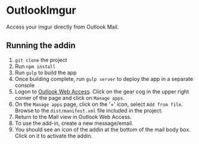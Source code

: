 # OutlookImgur #

Access your imgur directly from Outlook Mail.

## Running the addin ##

1. `git clone` the project
2. Run `npm install`
3. Run `gulp` to build the app
4. Once building complete, run `gulp server` to deploy the app in a separate console
5. Logon to [Outlook Web Access](https://outlook.com). Click on the gear cog in the upper right corner of the page and click on `Manage apps`.
6. On the `Manage apps` page, click on the '+' icon, select `Add from file`. Browse to the `dist/manifest.xml` file included in the project.
7. Return to the Mail view in Outlook Web Access.
8. To use the add-in, create a new message/email.
9. You should see an icon of the addin at the bottom of the mail body box. Click on it to activate the addin.